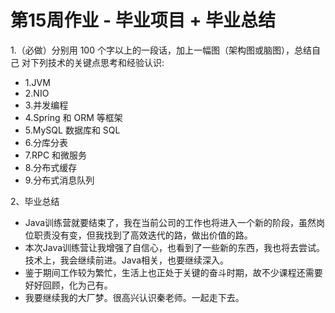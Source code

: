 # 第15周作业 - 毕业项目 + 毕业总结

1.（必做）分别用 100 个字以上的一段话，加上一幅图（架构图或脑图），总结自己
对下列技术的关键点思考和经验认识:

- 1.JVM
- 2.NIO
- 3.并发编程
- 4.Spring 和 ORM 等框架
- 5.MySQL 数据库和 SQL
- 6.分库分表
- 7.RPC 和微服务
- 8.分布式缓存
- 9.分布式消息队列

2、毕业总结
- Java训练营就要结束了，我在当前公司的工作也将进入一个新的阶段，虽然岗位职责没有变，但我找到了高效迭代的路，做出价值的路。
- 本次Java训练营让我增强了自信心，也看到了一些新的东西，我也将去尝试。技术上，我会继续前进。Java相关，也要继续深入。
- 鉴于期间工作较为繁忙，生活上也正处于关键的奋斗时期，故不少课程还需要好好回顾，化为己有。
- 我要继续我的大厂梦。很高兴认识秦老师。一起走下去。
